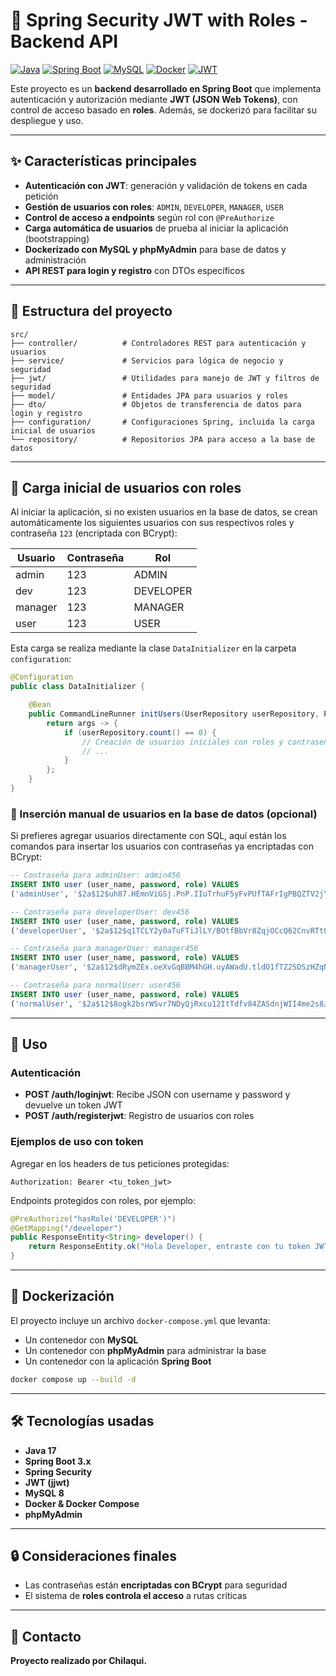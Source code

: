 # 🔐 Spring Security JWT with Roles - Backend API

[![Java](https://img.shields.io/badge/Java-17-orange.svg)](https://openjdk.java.net/projects/jdk/17/)
[![Spring Boot](https://img.shields.io/badge/Spring%20Boot-3.x-brightgreen.svg)](https://spring.io/projects/spring-boot)
[![MySQL](https://img.shields.io/badge/MySQL-8-blue.svg)](https://www.mysql.com/)
[![Docker](https://img.shields.io/badge/Docker-Compose-blue.svg)](https://www.docker.com/)
[![JWT](https://img.shields.io/badge/JWT-Authentication-ff69b4.svg)](https://jwt.io/)

Este proyecto es un **backend desarrollado en Spring Boot** que implementa autenticación y autorización mediante **JWT (JSON Web Tokens)**, con control de acceso basado en **roles**. Además, se dockerizó para facilitar su despliegue y uso.

---

## ✨ Características principales

- **Autenticación con JWT**: generación y validación de tokens en cada petición
- **Gestión de usuarios con roles**: `ADMIN`, `DEVELOPER`, `MANAGER`, `USER`
- **Control de acceso a endpoints** según rol con `@PreAuthorize`
- **Carga automática de usuarios** de prueba al iniciar la aplicación (bootstrapping)
- **Dockerizado con MySQL y phpMyAdmin** para base de datos y administración
- **API REST para login y registro** con DTOs específicos

---

## 📁 Estructura del proyecto

```
src/
├── controller/          # Controladores REST para autenticación y usuarios
├── service/             # Servicios para lógica de negocio y seguridad
├── jwt/                 # Utilidades para manejo de JWT y filtros de seguridad
├── model/               # Entidades JPA para usuarios y roles
├── dto/                 # Objetos de transferencia de datos para login y registro
├── configuration/       # Configuraciones Spring, incluida la carga inicial de usuarios
└── repository/          # Repositorios JPA para acceso a la base de datos
```

---

## 👥 Carga inicial de usuarios con roles

Al iniciar la aplicación, si no existen usuarios en la base de datos, se crean automáticamente los siguientes usuarios con sus respectivos roles y contraseña `123` (encriptada con BCrypt):

| Usuario   | Contraseña | Rol       |
|-----------|------------|-----------|
| admin     | 123        | ADMIN     |
| dev       | 123        | DEVELOPER |
| manager   | 123        | MANAGER   |
| user      | 123        | USER      |

Esta carga se realiza mediante la clase `DataInitializer` en la carpeta `configuration`:

```java
@Configuration
public class DataInitializer {

    @Bean
    public CommandLineRunner initUsers(UserRepository userRepository, PasswordEncoder passwordEncoder) {
        return args -> {
            if (userRepository.count() == 0) {
                // Creación de usuarios iniciales con roles y contraseñas encriptadas
                // ...
            }
        };
    }
}
```

### 💾 Inserción manual de usuarios en la base de datos (opcional)

Si prefieres agregar usuarios directamente con SQL, aquí están los comandos para insertar los usuarios con contraseñas ya encriptadas con BCrypt:

```sql
-- Contraseña para adminUser: admin456
INSERT INTO user (user_name, password, role) VALUES
('adminUser', '$2a$12$uh87.HEmnViGSj.PnP.IIuTrhuF5yFvPUfTAFrIgPBQZTV2jY3Jiq', 'ADMIN');

-- Contraseña para developerUser: dev456
INSERT INTO user (user_name, password, role) VALUES
('developerUser', '$2a$12$q1TCLY2y0aTuFTiJlLY/BOtfBbVr8ZqjOCcQ62CnvRTtQ8RcHLA2G', 'DEVELOPER');

-- Contraseña para managerUser: manager456
INSERT INTO user (user_name, password, role) VALUES
('managerUser', '$2a$12$dRymZEx.oeXvGqBBM4hGH.uyAWadU.tldO1fTZ2SDSzHZqNI2eQrK', 'MANAGER');

-- Contraseña para normalUser: user456
INSERT INTO user (user_name, password, role) VALUES
('normalUser', '$2a$12$8ogk2bsrWSvr7NDyQjRxcu12ItTdfv84ZASdnjWII4me2s8JYmnj6', 'USER');
```

---

## 🚀 Uso

### Autenticación

- **POST /auth/loginjwt**: Recibe JSON con username y password y devuelve un token JWT
- **POST /auth/registerjwt**: Registro de usuarios con roles

### Ejemplos de uso con token

Agregar en los headers de tus peticiones protegidas:

```
Authorization: Bearer <tu_token_jwt>
```

Endpoints protegidos con roles, por ejemplo:

```java
@PreAuthorize("hasRole('DEVELOPER')")
@GetMapping("/developer")
public ResponseEntity<String> developer() {
    return ResponseEntity.ok("Hola Developer, entraste con tu token JWT");
}
```

---

## 🐳 Dockerización

El proyecto incluye un archivo `docker-compose.yml` que levanta:

- Un contenedor con **MySQL**
- Un contenedor con **phpMyAdmin** para administrar la base
- Un contenedor con la aplicación **Spring Boot**

```bash
docker compose up --build -d
```

---

## 🛠️ Tecnologías usadas

- **Java 17**
- **Spring Boot 3.x**
- **Spring Security**
- **JWT (jjwt)**
- **MySQL 8**
- **Docker & Docker Compose**
- **phpMyAdmin**

---

## 🔒 Consideraciones finales

- Las contraseñas están **encriptadas con BCrypt** para seguridad
- El sistema de **roles controla el acceso** a rutas críticas

---

## 📧 Contacto

**Proyecto realizado por Chilaqui.**

